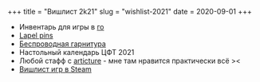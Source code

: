 +++
title = "Вишлист 2k21"
slug = "wishlist-2021"
date = 2020-09-01
+++

* Инвентарь для игры в [го](https://ru.wikipedia.org/wiki/%D0%93%D0%BE)
* [Lapel pins](https://www.etsy.com/search?q=lapel%20pin)
* [Беспроводная гарнитура](https://www.ozon.ru/product/bluetooth-naushniki-s-mikrofonom-jbl-tune-220tws-blue-176322150/)
* Настольный календарь ЦФТ 2021
* Любой стафф с <a href="https://articture.com/collections/frontpage">articture</a> - мне там нравится практически всё ><
* [Вишлист игр в Steam](https://store.steampowered.com/wishlist/profiles/76561198360726598/)
